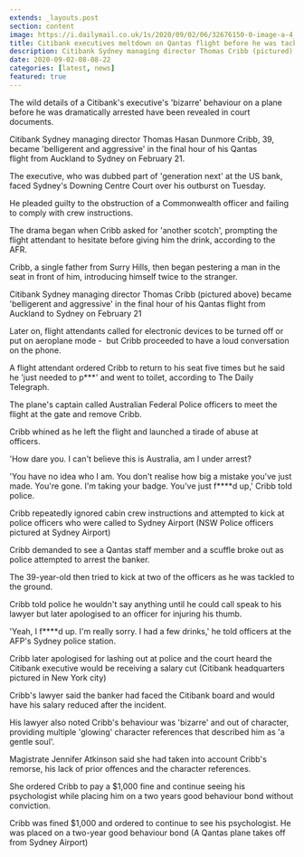 ```yaml
---
extends: _layouts.post
section: content
image: https://i.dailymail.co.uk/1s/2020/09/02/06/32676150-0-image-a-4_1599024662241.jpg 
title: Citibank executives meltdown on Qantas flight before he was tackled by cops when the plane landed 
description: Citibank Sydney managing director Thomas Cribb (pictured), 39, became belligerent and aggressive in the final hour of his Qantas flight from Auckland to Sydney on February 21. 
date: 2020-09-02-08-08-22 
categories: [latest, news] 
featured: true 
--- 
```

The wild details of a Citibank's executive's 'bizarre' behaviour on a plane before he was dramatically arrested have been revealed in court documents. 

Citibank Sydney managing director Thomas Hasan Dunmore Cribb, 39, became 'belligerent and aggressive' in the final hour of his Qantas flight from Auckland to Sydney on February 21. 

The executive, who was dubbed part of 'generation next' at the US bank, faced Sydney's Downing Centre Court over his outburst on Tuesday. 

He pleaded guilty to the obstruction of a Commonwealth officer and failing to comply with crew instructions. 

The drama began when Cribb asked for 'another scotch', prompting the flight attendant to hesitate before giving him the drink, according to the AFR. 

Cribb, a single father from Surry Hills, then began pestering a man in the seat in front of him, introducing himself twice to the stranger. 

Citibank Sydney managing director Thomas Cribb (pictured above) became 'belligerent and aggressive' in the final hour of his Qantas flight from Auckland to Sydney on February 21

Later on, flight attendants called for electronic devices to be turned off or put on aeroplane mode -  but Cribb proceeded to have a loud conversation on the phone.

A flight attendant ordered Cribb to return to his seat five times but he said he 'just needed to p***' and went to toilet, according to The Daily Telegraph. 

The plane's captain called Australian Federal Police officers to meet the flight at the gate and remove Cribb. 

Cribb whined as he left the flight and launched a tirade of abuse at officers.    

'How dare you. I can't believe this is Australia, am I under arrest? 

'You have no idea who I am. You don't realise how big a mistake you've just made. You're gone. I'm taking your badge. You've just f****d up,' Cribb told police. 

Cribb repeatedly ignored cabin crew instructions and attempted to kick at police officers who were called to Sydney Airport (NSW Police officers pictured at Sydney Airport) 

Cribb demanded to see a Qantas staff member and a scuffle broke out as police attempted to arrest the banker.  

The 39-year-old then tried to kick at two of the officers as he was tackled to the ground.   

Cribb told police he wouldn't say anything until he could call speak to his lawyer but later apologised to an officer for injuring his thumb.   

'Yeah, I f****d up. I'm really sorry. I had a few drinks,' he told officers at the AFP's Sydney police station.    

Cribb later apologised for lashing out at police and the court heard the Citibank executive would be receiving a salary cut (Citibank headquarters pictured in New York city) 

Cribb's lawyer said the banker had faced the Citibank board and would have his salary reduced after the incident. 

His lawyer also noted Cribb's behaviour was 'bizarre' and out of character, providing multiple 'glowing' character references that described him as 'a gentle soul'. 

Magistrate Jennifer Atkinson said she had taken into account Cribb's remorse, his lack of prior offences and the character references. 

She ordered Cribb to pay a $1,000 fine and continue seeing his psychologist while placing him on a two years good behaviour bond without conviction. 

Cribb was fined $1,000 and ordered to continue to see his psychologist. He was placed on a two-year good behaviour bond (A Qantas plane takes off from Sydney Airport)

